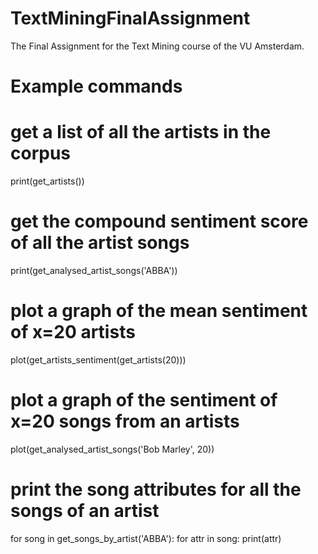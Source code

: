 # TextMiningFinalAssignment
The Final Assignment for the Text Mining course of the VU Amsterdam.

# Example commands

# get a list of all the artists in the corpus
print(get_artists())

# get the compound sentiment score of all the artist songs
print(get_analysed_artist_songs('ABBA'))

# plot a graph of the mean sentiment of x=20 artists
plot(get_artists_sentiment(get_artists(20)))

# plot a graph of the sentiment of x=20 songs from an artists
plot(get_analysed_artist_songs('Bob Marley', 20))

# print the song attributes for all the songs of an artist
for song in get_songs_by_artist('ABBA'):
    for attr in song:
        print(attr)
